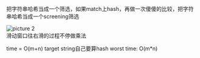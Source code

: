 

把字符串哈希当成一个筛选，如果match上hash，再做一次傻傻的比较，把字符串哈希当成一个screening筛选


![picture 2](https://i.loli.net/2021/09/08/GUgkD7lvy5cAFm4.png)  
滑动窗口往右滑的过程不停做乘法

time = O(m+n) target string自己要算hash
worst time: O(m*n)





